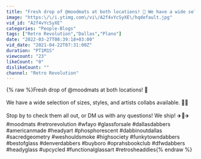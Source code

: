 ```yaml
---
title: "Fresh drop of @moodmats at both locations! 👀 We have a wide selection of sizes"
image: "https:\/\/i.ytimg.com\/vi\/A2f4vYcSyXE\/hqdefault.jpg"
vid_id: "A2f4vYcSyXE"
categories: "People-Blogs"
tags: ["Retro Revolution","Dallas","Plano"]
date: "2022-03-27T08:39:18+03:00"
vid_date: "2021-04-22T07:31:00Z"
duration: "PT1M1S"
viewcount: "23"
likeCount: "0"
dislikeCount: ""
channel: "Retro Revolution"
---
```

{% raw %}Fresh drop of @moodmats at both locations! 👀 <br /><br />We have a wide selection of sizes, styles, and artists collabs available. 👏💨 <br /><br />Stop by to check them all out, or DM us with any questions! We ship! ✈️🚨✈️ #moodmats #retrorevolution #wfayo #glassforsale #dallasdabbers #americanmade #headyart #phosphorescent #dabbinoutdallas #sacredgeometry #weshouldsmoke #highsociety #funkytowndabbers #bestofglass #denverdabbers #buyboro #oprahsbookclub #dfwdabbers #headyglass #upcycled #functionalglassart #retrosheaddies{% endraw %}
